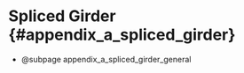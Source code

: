 Spliced Girder {#appendix_a_spliced_girder}
==============================================

* @subpage appendix_a_spliced_girder_general